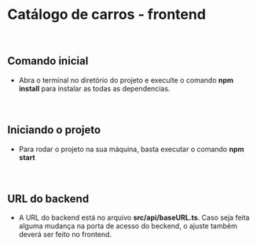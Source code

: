# Catálogo de carros - frontend
</br>

## Comando inicial
- Abra o terminal no diretório do projeto e execulte o comando <strong>npm install</strong> para instalar as todas as dependencias.
</br></br></br>

## Iniciando o projeto
- Para rodar o projeto na sua máquina, basta executar o comando <strong>npm start</strong>
</br></br></br>
## URL do backend
- A URL do backend está no arquivo <strong>src/api/baseURL.ts</strong>. Caso seja feita alguma mudança na porta de acesso do beckend, o ajuste também deverá ser feito no frontend.